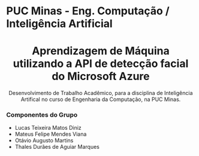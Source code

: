 # PUC Minas - Eng. Computação / Inteligência Artificial
<h1 align="center">Aprendizagem de Máquina utilizando a API de detecção facial do Microsoft Azure</h1>
<p align="center">Desenvolvimento de Trabalho Acadêmico, para a disciplina de Inteligência Artifical no curso de Engenharia da Computação, na PUC Minas.</p>

### Componentes do Grupo
 - Lucas Teixeira Matos Diniz
 - Mateus Felipe Mendes Viana
 - Otávio Augusto Martins
 - Thales Durães de Aguiar Marques
